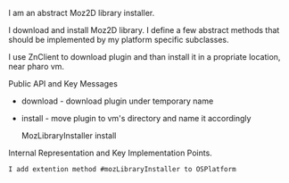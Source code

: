 I am an abstract Moz2D library installer.

I download and install Moz2D library. I define a few abstract methods that should be implemented by my platform specific subclasses.

I use ZnClient to download plugin and than install it in a propriate location, near pharo vm.

Public API and Key Messages

- download - download plugin under temporary name
- install - move plugin to vm's directory and name it accordingly

   MozLibraryInstaller install
 
Internal Representation and Key Implementation Points.

	I add extention method #mozLibraryInstaller to OSPlatform